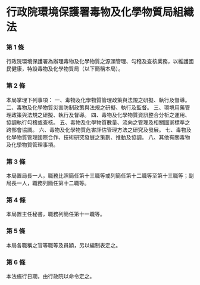 # 行政院環境保護署毒物及化學物質局組織法

### 第 1 條

行政院環境保護署為辦理毒物及化學物質之源頭管理、勾稽及查核業務，以維護國民健康，特設毒物及化學物質局（以下簡稱本局）。

### 第 2 條

本局掌理下列事項：
一、毒物及化學物質管理政策與法規之研擬、執行及督導。
二、毒物及化學物質災害防制政策與法規之研擬、執行及監督。
三、環境用藥管理政策與法規之研擬、執行及督導。
四、毒物及化學物質資訊整合分析之運用、協調執行勾稽或查核。
五、毒物及化學物質數量、流向之管理及相關國家標準之跨部會協調。
六、毒物及化學物質危害評估管理方法之研究及發展。
七、毒物及化學物質管理國際合作、技術研究發展之策劃、推動及協調。
八、其他有關毒物及化學物質管理事項。

### 第 3 條

本局置局長一人，職務比照簡任第十三職等或列簡任第十二職等至第十三職等；副局長一人，職務列簡任第十二職等。

### 第 4 條

本局置主任秘書，職務列簡任第十一職等。

### 第 5 條

本局各職稱之官等職等及員額，另以編制表定之。

### 第 6 條

本法施行日期，由行政院以命令定之。
